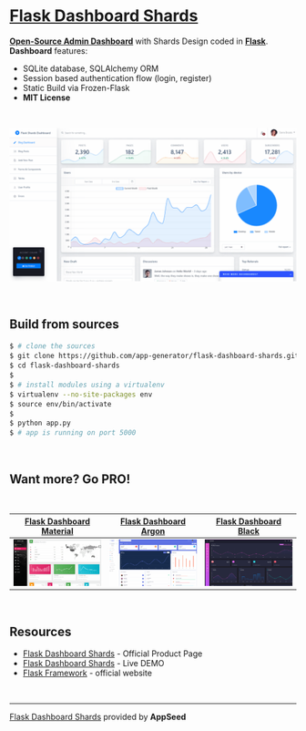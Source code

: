 # [Flask Dashboard Shards](https://appseed.us/admin-dashboards/flask-dashboard-shards)

**[Open-Source Admin Dashboard](https://appseed.us/admin-dashboards/open-source)** with Shards Design coded in **[Flask](https://palletsprojects.com/p/flask/)**. **Dashboard** features:

- SQLite database, SQLAlchemy ORM
- Session based authentication flow (login, register)
- Static Build via Frozen-Flask
- **MIT License**

<br />

![Flask Dashboard Shards - Open-Source Admin Panel](https://raw.githubusercontent.com/app-generator/static/master/products/flask-dashboard-shards-intro.gif)

<br />

## Build from sources

```bash
$ # clone the sources
$ git clone https://github.com/app-generator/flask-dashboard-shards.git
$ cd flask-dashboard-shards
$
$ # install modules using a virtualenv
$ virtualenv --no-site-packages env
$ source env/bin/activate
$
$ python app.py
$ # app is running on port 5000
```

<br />

## Want more? Go PRO!

<br />

| [Flask Dashboard Material](https://appseed.us/admin-dashboards/flask-dashboard-material-pro) | [Flask Dashboard Argon](https://appseed.us/admin-dashboards/flask-dashboard-argon-pro) | [Flask Dashboard Black](https://appseed.us/admin-dashboards/flask-dashboard-black-pro) |
| --- | --- | --- |
| [![Flask Dashboard Material PRO](https://raw.githubusercontent.com/app-generator/static/master/products/flask-dashboard-material-pro-intro.gif)](https://appseed.us/admin-dashboards/flask-dashboard-material-pro)  | [![Flask Dashboard Argon PRO](https://raw.githubusercontent.com/app-generator/static/master/products/flask-dashboard-argon-pro-intro.gif)](https://appseed.us/admin-dashboards/flask-dashboard-argon-pro) | [![Flask Dashboard Black PRO](https://raw.githubusercontent.com/app-generator/static/master/products/flask-dashboard-black-pro-intro.gif)](https://appseed.us/admin-dashboards/flask-dashboard-black-pro)

<br />

## Resources

- [Flask Dashboard Shards](https://appseed.us/admin-dashboards/flask-dashboard-shards) - Official Product Page
- [Flask Dashboard Shards](https://flask-dashboard-shards.appseed.us/) - Live DEMO
- [Flask Framework](https://palletsprojects.com/p/flask/) - official website
 
<br />
 
---
[Flask Dashboard Shards](https://appseed.us/admin-dashboards/flask-dashboard-shards) provided by **AppSeed**
